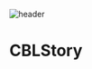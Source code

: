 ![header](https://capsule-render.vercel.app/api?type=rect&color=gradient&height=100&section=header&text=%20CBL%20Story%20&desc=Joyffindor&fontSize=40&textBg=true&fontAlign=25&descAlign=65&descAlignY=65&descSize=24) 


# CBLStory
